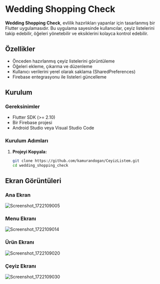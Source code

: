 # Wedding Shopping Check

**Wedding Shopping Check**, evlilik hazırlıkları yapanlar için tasarlanmış bir Flutter uygulamasıdır. Bu uygulama sayesinde kullanıcılar, çeyiz listelerini takip edebilir, öğeleri yönetebilir ve eksiklerini kolayca kontrol edebilir.

## Özellikler

- Önceden hazırlanmış çeyiz listelerini görüntüleme
- Öğeleri ekleme, çıkarma ve düzenleme
- Kullanıcı verilerini yerel olarak saklama (SharedPreferences)
- Firebase entegrasyonu ile listeleri güncelleme

## Kurulum

### Gereksinimler

- Flutter SDK (>= 2.10)
- Bir Firebase projesi
- Android Studio veya Visual Studio Code

### Kurulum Adımları

1. **Projeyi Kopyala:**

   ```bash
   git clone https://github.com/kamurandogan/CeyizListem.git
   cd wedding_shopping_check

## Ekran Görüntüleri

### Ana Ekran

![Screenshot_1722109005](https://github.com/user-attachments/assets/9aec3af8-0cb9-4cd6-9328-88a049d81d77)

### Menu Ekranı

![Screenshot_1722109014](https://github.com/user-attachments/assets/80d47633-c3f1-4294-b874-421c7f197531)

### Ürün Ekranı

![Screenshot_1722109020](https://github.com/user-attachments/assets/54ab6016-d4fc-4e5d-8c29-f9f567f14968)

### Çeyiz Ekranı

![Screenshot_1722109030](https://github.com/user-attachments/assets/5d65c3df-4d2a-43aa-b670-60f25853563c)

